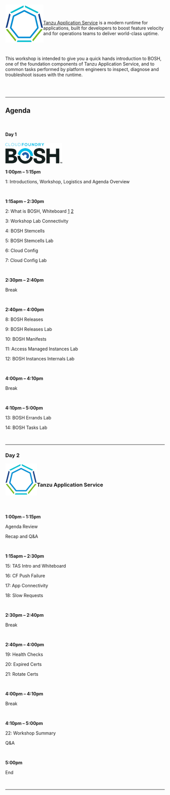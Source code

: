 <img src="images/tanzu01.png" alt="VMware Tanzu" align="left" style="width:120px;background-color:transparent;border:none;" />

<br/>
<br/>

[Tanzu Application Service](https://docs.pivotal.io/application-service/2-10/concepts/overview.html) is a modern runtime for applications, built for developers to boost feature velocity and for operations teams to deliver world-class uptime.

<br/>
<br/>

This workshop is intended to give you a quick hands introduction to BOSH, one of the foundation components of Tanzu Application Service, and to common tasks performed by platform engineers to inspect, diagnose and troubleshoot issues with the runtime. 

<br/>
<br/>

---

## Agenda

<br/>

#### Day 1

<img src="images/bosh.png" alt="BOSH" style="width:180px;background-color:transparent;border:none;" />

**1:00pm – 1:15pm**  

1: Introductions, Workshop, Logistics and Agenda Overview

<br/>

**1:15apm – 2:30pm**  

2: What is BOSH, Whiteboard [1](https://youtu.be/PBiX5nRCHPs) [2](https://youtu.be/HoY5KgYcx0I)

3: Workshop Lab Connectivity

4: BOSH Stemcells

5: BOSH Stemcells Lab

6: Cloud Config

7: Cloud Config Lab

<br/>

**2:30pm – 2:40pm**  

Break  

<br/>

**2:40pm – 4:00pm**

8: BOSH Releases

9: BOSH Releases Lab

10: BOSH Manifests

11: Access Managed Instances Lab

12: BOSH Instances Internals Lab

<br/>

**4:00pm – 4:10pm**  

Break

<br/>

**4:10pm – 5:00pm**

13: BOSH Errands Lab

14: BOSH Tasks Lab

<br/>

---

### Day 2

<img src="images/tanzu01.png" alt="VMware Tanzu" align="left" style="width:100px;background-color:transparent;border:none;" />

<br/>
<br/>

### Tanzu Application Service

<br/>
<br/>
<br/>

**1:00pm – 1:15pm**  

Agenda Review

Recap and Q&A

<br/>

**1:15apm – 2:30pm**  

15: TAS Intro and Whiteboard

16: CF Push Failure

17: App Connectivity

18: Slow Requests

<br/>

**2:30pm – 2:40pm**  

Break  

<br/>

**2:40pm – 4:00pm**

19: Health Checks

20: Expired Certs

21: Rotate Certs

<br/>

**4:00pm – 4:10pm**  

Break

<br/>

**4:10pm – 5:00pm**

22: Workshop Summary

Q&A

<br/>

**5:00pm**

End   

<br/>

---

